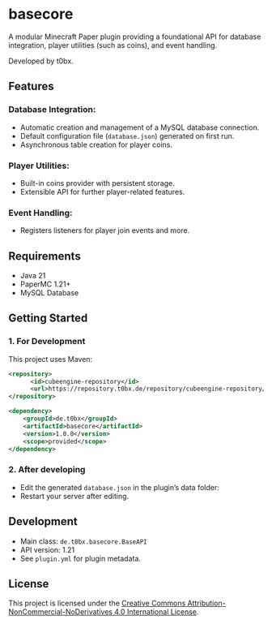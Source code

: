# basecore

A modular Minecraft Paper plugin providing a foundational API for database integration, player utilities (such as coins), and event handling.

Developed by t0bx.

## Features

### Database Integration:
- Automatic creation and management of a MySQL database connection.
- Default configuration file (`database.json`) generated on first run.
- Asynchronous table creation for player coins.

### Player Utilities:
- Built-in coins provider with persistent storage.
- Extensible API for further player-related features.

### Event Handling:
- Registers listeners for player join events and more.

## Requirements
- Java 21
- PaperMC 1.21+
- MySQL Database

## Getting Started

### 1. For Development
This project uses Maven:
```xml
<repository>
      <id>cubeengine-repository</id>
      <url>https://repository.t0bx.de/repository/cubeengine-repository/</url>
</repository>
```

```xml
<dependency>
    <groupId>de.t0bx</groupId>
    <artifactId>basecore</artifactId>
    <version>1.0.0</version>
    <scope>provided</scope>
</dependency>
```


### 2. After developing 
- Edit the generated `database.json` in the plugin’s data folder:
- Restart your server after editing.

## Development
- Main class: `de.t0bx.basecore.BaseAPI`
- API version: 1.21
- See `plugin.yml` for plugin metadata.

## License
This project is licensed under the [Creative Commons Attribution-NonCommercial-NoDerivatives 4.0 International License](https://creativecommons.org/licenses/by-nc-nd/4.0/).
